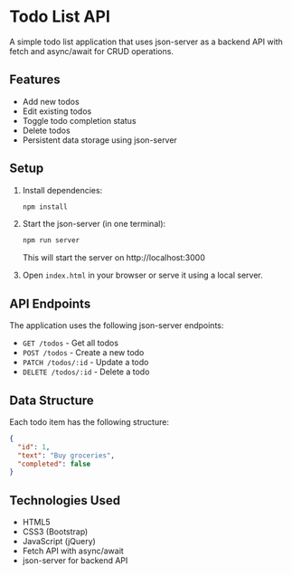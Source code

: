 # Todo List API

A simple todo list application that uses json-server as a backend API with fetch and async/await for CRUD operations.

## Features

- Add new todos
- Edit existing todos
- Toggle todo completion status
- Delete todos
- Persistent data storage using json-server

## Setup

1. Install dependencies:

   ```bash
   npm install
   ```

2. Start the json-server (in one terminal):

   ```bash
   npm run server
   ```

   This will start the server on http://localhost:3000

3. Open `index.html` in your browser or serve it using a local server.

## API Endpoints

The application uses the following json-server endpoints:

- `GET /todos` - Get all todos
- `POST /todos` - Create a new todo
- `PATCH /todos/:id` - Update a todo
- `DELETE /todos/:id` - Delete a todo

## Data Structure

Each todo item has the following structure:

```json
{
  "id": 1,
  "text": "Buy groceries",
  "completed": false
}
```

## Technologies Used

- HTML5
- CSS3 (Bootstrap)
- JavaScript (jQuery)
- Fetch API with async/await
- json-server for backend API
